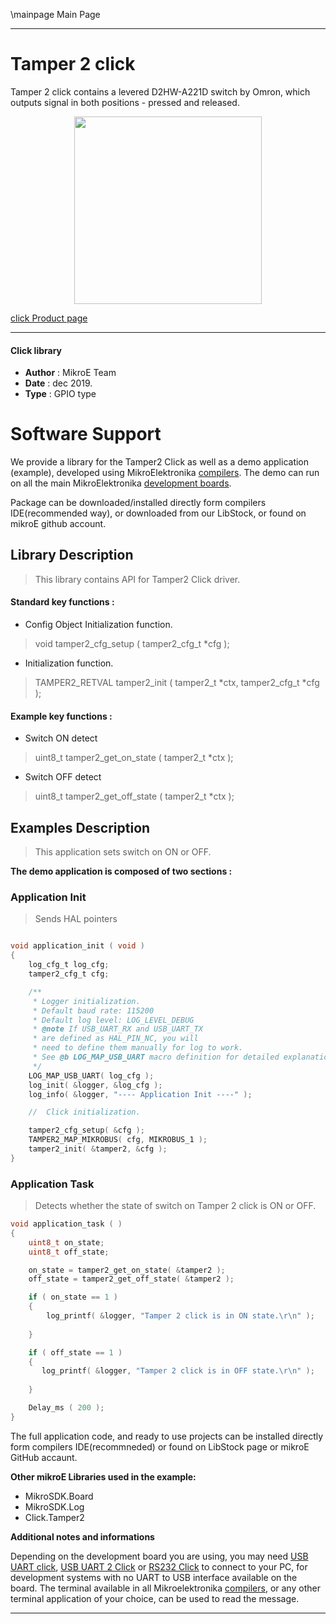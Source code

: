 \mainpage Main Page
 
 

---
# Tamper 2 click

Tamper 2 click contains a levered D2HW-A221D switch by Omron, which outputs signal in both positions - pressed and released.

<p align="center">
  <img src="https://download.mikroe.com/images/click_for_ide/tamper2_click.png" height=300px>
</p>

[click Product page](https://www.mikroe.com/tamper-2-click)

---

#### Click library 

- **Author**        : MikroE Team
- **Date**          : dec 2019.
- **Type**          : GPIO type


# Software Support

We provide a library for the Tamper2 Click 
as well as a demo application (example), developed using MikroElektronika 
[compilers](https://shop.mikroe.com/compilers). 
The demo can run on all the main MikroElektronika [development boards](https://shop.mikroe.com/development-boards).

Package can be downloaded/installed directly form compilers IDE(recommended way), or downloaded from our LibStock, or found on mikroE github account. 

## Library Description

> This library contains API for Tamper2 Click driver.

#### Standard key functions :

- Config Object Initialization function.
> void tamper2_cfg_setup ( tamper2_cfg_t *cfg ); 
 
- Initialization function.
> TAMPER2_RETVAL tamper2_init ( tamper2_t *ctx, tamper2_cfg_t *cfg );


#### Example key functions :

- Switch ON detect
> uint8_t tamper2_get_on_state ( tamper2_t *ctx );
 
- Switch OFF detect
> uint8_t tamper2_get_off_state ( tamper2_t *ctx );

## Examples Description

> This application sets switch on ON or OFF.

**The demo application is composed of two sections :**

### Application Init 

> Sends HAL pointers

```c

void application_init ( void )
{
    log_cfg_t log_cfg;
    tamper2_cfg_t cfg;

    /** 
     * Logger initialization.
     * Default baud rate: 115200
     * Default log level: LOG_LEVEL_DEBUG
     * @note If USB_UART_RX and USB_UART_TX 
     * are defined as HAL_PIN_NC, you will 
     * need to define them manually for log to work. 
     * See @b LOG_MAP_USB_UART macro definition for detailed explanation.
     */
    LOG_MAP_USB_UART( log_cfg );
    log_init( &logger, &log_cfg );
    log_info( &logger, "---- Application Init ----" );

    //  Click initialization.

    tamper2_cfg_setup( &cfg );
    TAMPER2_MAP_MIKROBUS( cfg, MIKROBUS_1 );
    tamper2_init( &tamper2, &cfg );
}
```

### Application Task

> Detects whether the state of switch on Tamper 2 click is ON or OFF.

```c
void application_task ( )
{
    uint8_t on_state;
    uint8_t off_state;

    on_state = tamper2_get_on_state( &tamper2 );
    off_state = tamper2_get_off_state( &tamper2 );

    if ( on_state == 1 )
    {
        log_printf( &logger, "Tamper 2 click is in ON state.\r\n" );
		
    }

    if ( off_state == 1 )
    {
       log_printf( &logger, "Tamper 2 click is in OFF state.\r\n" );
		
    }

    Delay_ms ( 200 );
}
```

The full application code, and ready to use projects can be  installed directly form compilers IDE(recommneded) or found on LibStock page or mikroE GitHub accaunt.

**Other mikroE Libraries used in the example:** 

- MikroSDK.Board
- MikroSDK.Log
- Click.Tamper2

**Additional notes and informations**

Depending on the development board you are using, you may need 
[USB UART click](https://shop.mikroe.com/usb-uart-click), 
[USB UART 2 Click](https://shop.mikroe.com/usb-uart-2-click) or 
[RS232 Click](https://shop.mikroe.com/rs232-click) to connect to your PC, for 
development systems with no UART to USB interface available on the board. The 
terminal available in all Mikroelektronika 
[compilers](https://shop.mikroe.com/compilers), or any other terminal application 
of your choice, can be used to read the message.



---
